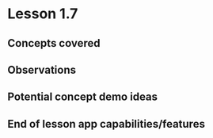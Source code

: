 # Lesson 1.7

## Concepts covered

## Observations

## Potential concept demo ideas

## End of lesson app capabilities/features

